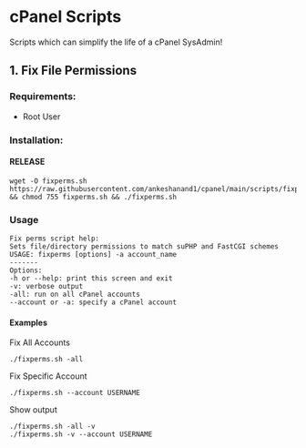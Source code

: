 # cPanel Scripts

Scripts which can simplify the life of a cPanel SysAdmin!

## 1. Fix File Permissions

### Requirements:

* Root User

### Installation:

#### RELEASE
```
wget -O fixperms.sh https://raw.githubusercontent.com/ankeshanand1/cpanel/main/scripts/fixperms.sh && chmod 755 fixperms.sh && ./fixperms.sh
```

### Usage
```
Fix perms script help:
Sets file/directory permissions to match suPHP and FastCGI schemes
USAGE: fixperms [options] -a account_name
-------
Options:
-h or --help: print this screen and exit
-v: verbose output
-all: run on all cPanel accounts
--account or -a: specify a cPanel account
```
#### Examples
Fix All Accounts
```
./fixperms.sh -all
```
Fix Specific Account
```
./fixperms.sh --account USERNAME
```
Show output
```
./fixperms.sh -all -v
./fixperms.sh -v --account USERNAME
```
